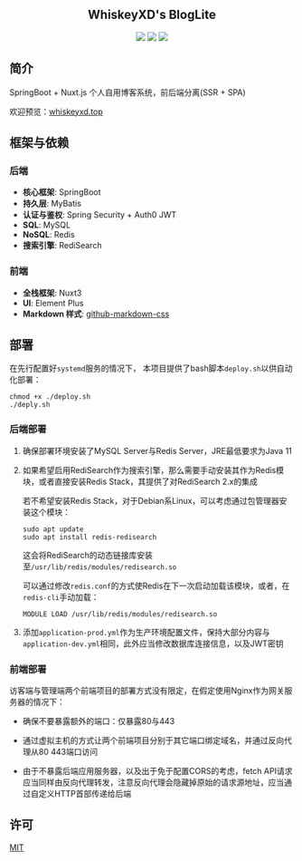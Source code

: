 <h2 align="center">
	 WhiskeyXD's BlogLite
</h2>
<div align="center">
	<img src="https://img.shields.io/badge/JDK-11-blue"/>
    <img src="https://img.shields.io/badge/SpringBoot-2.7.14-green"/>
    <img src="https://img.shields.io/badge/Nuxt.js-3.9.1-palegreen"/>
</div>



## 简介

SpringBoot + Nuxt.js 个人自用博客系统，前后端分离(SSR + SPA)

欢迎预览：[whiskeyxd.top](https://whiskeyxd.top)



## 框架与依赖

### 后端

- **核心框架**:  SpringBoot
- **持久层**: MyBatis
- **认证与鉴权**: Spring Security  + Auth0 JWT
- **SQL**: MySQL
- **NoSQL**: Redis
- **搜索引擎**: RediSearch



### 前端

- **全栈框架**: Nuxt3
- **UI**: Element Plus
- **Markdown 样式**: [github-markdown-css](https://github.com/sindresorhus/generate-github-markdown-css)



## 部署

在先行配置好`systemd`服务的情况下， 本项目提供了bash脚本`deploy.sh`以供自动化部署：

~~~shell
chmod +x ./deploy.sh
./deply.sh
~~~



### 后端部署

1. 确保部署环境安装了MySQL Server与Redis Server，JRE最低要求为Java 11

2. 如果希望启用RediSearch作为搜索引擎，那么需要手动安装其作为Redis模块，或者直接安装Redis Stack，其提供了对RediSearch 2.x的集成

   若不希望安装Redis Stack，对于Debian系Linux，可以考虑通过包管理器安装这个模块：

   ~~~shell
   sudo apt update
   sudo apt install redis-redisearch
   ~~~

   这会将RediSearch的动态链接库安装至`/usr/lib/redis/modules/redisearch.so`

   可以通过修改`redis.conf`的方式使Redis在下一次启动加载该模块，或者，在`redis-cli`手动加载：

   ~~~
   MODULE LOAD /usr/lib/redis/modules/redisearch.so
   ~~~

3. 添加`application-prod.yml`作为生产环境配置文件，保持大部分内容与`application-dev.yml`相同，此外应当修改数据库连接信息，以及JWT密钥



### 前端部署

访客端与管理端两个前端项目的部署方式没有限定，在假定使用Nginx作为网关服务器的情况下：

- 确保不要暴露额外的端口：仅暴露80与443

- 通过虚拟主机的方式让两个前端项目分别于其它端口绑定域名，并通过反向代理从80 443端口访问

- 由于不暴露后端应用服务器，以及出于免于配置CORS的考虑，fetch API请求应当同样由反向代理转发，注意反向代理会隐藏掉原始的请求源地址，应当通过自定义HTTP首部传递给后端

  

## 许可

[MIT](https://raw.githubusercontent.com/SignedWhiskeyXD/BlogLite/master/LICENSE?token=GHSAT0AAAAAACB3GGPMW7SN3PFXTUD2KL5MZILVJ6A)